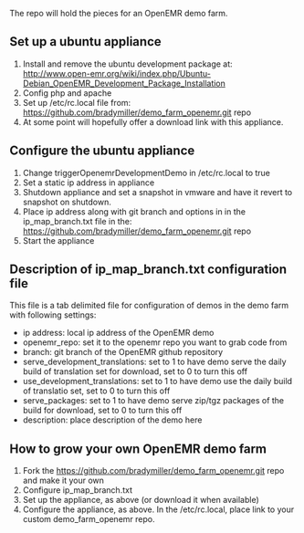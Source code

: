 
The repo will hold the pieces for an OpenEMR demo farm.

Set up a ubuntu appliance
-------------------------
1. Install and remove the ubuntu development package at:
   http://www.open-emr.org/wiki/index.php/Ubuntu-Debian_OpenEMR_Development_Package_Installation
2. Config php and apache
3. Set up /etc/rc.local file from:
   https://github.com/bradymiller/demo_farm_openemr.git repo
4. At some point will hopefully offer a download link with this appliance.

Configure the ubuntu appliance
------------------------------
1. Change triggerOpenemrDevelopmentDemo in /etc/rc.local  to true
2. Set a static ip address in appliance
3. Shutdown appliance and set a snapshot in vmware and have it revert to
   snapshot on shutdown.
4. Place ip address along with git branch and options in
   in the ip_map_branch.txt file in the:
   https://github.com/bradymiller/demo_farm_openemr.git repo
5. Start the appliance

Description of ip_map_branch.txt configuration file
---------------------------------------------------
This file is a tab delimited file for configuration of demos in the demo farm with following settings:
- ip address: local ip address of the OpenEMR demo
- openemr_repo: set it to the openemr repo you want to grab code from
- branch: git branch of the OpenEMR github repository
- serve_development_translations: set to 1 to have demo serve the daily build of translation set for download, set to 0 to turn this off
- use_development_translations: set to 1 to have demo use the daily build of translatio set, set to 0 to turn this off
- serve_packages: set to 1 to have demo serve zip/tgz packages of the build for download, set to 0 to turn this off
- description: place description of the demo here

How to grow your own OpenEMR demo farm
--------------------------------------
1. Fork the https://github.com/bradymiller/demo_farm_openemr.git repo and make it your own
2. Configure ip_map_branch.txt
3. Set up the appliance, as above (or download it when available)
4. Configure the appliance, as above. In the /etc/rc.local, place link to your custom demo_farm_openemr repo.


